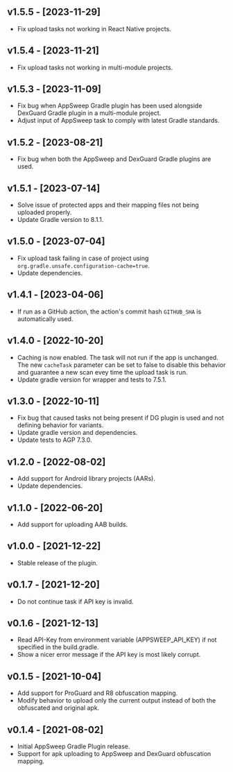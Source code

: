 ## v1.5.5 - [2023-11-29]
- Fix upload tasks not working in React Native projects.

## v1.5.4 - [2023-11-21]
- Fix upload tasks not working in multi-module projects.

## v1.5.3 - [2023-11-09]
- Fix bug when AppSweep Gradle plugin has been used alongside DexGuard Gradle plugin in a multi-module project.
- Adjust input of AppSweep task to comply with latest Gradle standards.

## v1.5.2 - [2023-08-21]
- Fix bug when both the AppSweep and DexGuard Gradle plugins are used.

## v1.5.1 - [2023-07-14]
- Solve issue of protected apps and their mapping files not being uploaded properly.
- Update Gradle version to 8.1.1.

## v1.5.0 - [2023-07-04]
- Fix upload task failing in case of project using `org.gradle.unsafe.configuration-cache=true`.
- Update dependencies.

## v1.4.1 - [2023-04-06]
- If run as a GitHub action, the action's commit hash `GITHUB_SHA` is automatically used.

## v1.4.0 - [2022-10-20]
- Caching is now enabled. The task will not run if the app is unchanged. The new `cacheTask` 
  parameter can be set to false to disable this behavior and guarantee a new scan evey time the upload
  task is run.
- Update gradle version for wrapper and tests to 7.5.1.

## v1.3.0 - [2022-10-11]
- Fix bug that caused tasks not being present if DG plugin is used and not defining behavior for variants.
- Update gradle version and dependencies.
- Update tests to AGP 7.3.0.

## v1.2.0 - [2022-08-02]
- Add support for Android library projects (AARs).
- Update dependencies.

## v1.1.0 - [2022-06-20]
- Add support for uploading AAB builds.

## v1.0.0 - [2021-12-22]
- Stable release of the plugin.

## v0.1.7 - [2021-12-20]
- Do not continue task if API key is invalid.

## v0.1.6 - [2021-12-13]
- Read API-Key from environment variable (APPSWEEP_API_KEY) if not specified in the build.gradle.
- Show a nicer error message if the API key is most likely corrupt.

## v0.1.5 - [2021-10-04]
- Add support for ProGuard and R8 obfuscation mapping.
- Modify behavior to upload only the current output instead of both the obfuscated and original apk.

## v0.1.4 - [2021-08-02]
- Initial AppSweep Gradle Plugin release.
- Support for apk uploading to AppSweep and DexGuard obfuscation mapping.
